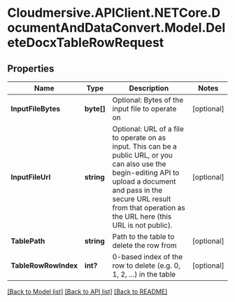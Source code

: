# Cloudmersive.APIClient.NETCore.DocumentAndDataConvert.Model.DeleteDocxTableRowRequest
## Properties

Name | Type | Description | Notes
------------ | ------------- | ------------- | -------------
**InputFileBytes** | **byte[]** | Optional: Bytes of the input file to operate on | [optional] 
**InputFileUrl** | **string** | Optional: URL of a file to operate on as input.  This can be a public URL, or you can also use the begin-editing API to upload a document and pass in the secure URL result from that operation as the URL here (this URL is not public). | [optional] 
**TablePath** | **string** | Path to the table to delete the row from | [optional] 
**TableRowRowIndex** | **int?** | 0-based index of the row to delete (e.g. 0, 1, 2, ...) in the table | [optional] 

[[Back to Model list]](../README.md#documentation-for-models) [[Back to API list]](../README.md#documentation-for-api-endpoints) [[Back to README]](../README.md)

